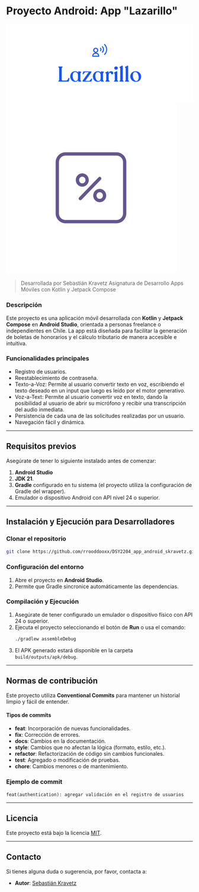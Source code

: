 # Proyecto Android: App "Lazarillo"

![lazarillo_con_texto_header.svg](lazarillo_con_texto_header.svg)![laz.svg](LOGO_NO_TEXT.svg)

> Desarrollada por Sebastián Kravetz
> Asignatura de Desarrollo Apps Móviles con Kotlin y Jetpack Compose

### Descripción
Este proyecto es una aplicación móvil desarrollada con **Kotlin** y **Jetpack Compose** en **Android Studio**, orientada a personas freelance o independientes en Chile. La app está diseñada para facilitar la generación de boletas de honorarios y el cálculo tributario de manera accesible e intuitiva.

### Funcionalidades principales
- Registro de usuarios.
- Reestablecimiento de contraseña.
- Texto-a-Voz: Permite al usuario convertir texto en voz, escribiendo el texto deseado en un input que luego es leído por el motor generativo. 
- Voz-a-Text: Permite al usuario convertir voz en texto, dando la posibilidad al usuario de abrir su micrófono y recibir una transcripción del audio inmediata.
- Persistencia de cada una de las solicitudes realizadas por un usuario.
- Navegación fácil y dinámica.

---

## Requisitos previos
Asegúrate de tener lo siguiente instalado antes de comenzar:

1. **Android Studio**
2. **JDK 21**.
3. **Gradle** configurado en tu sistema (el proyecto utiliza la configuración de Gradle del wrapper).
4. Emulador o dispositivo Android con API nivel 24 o superior.

---

## Instalación y Ejecución para Desarrolladores

### Clonar el repositorio
```bash
git clone https://github.com/rrooddooxx/DSY2204_app_android_skravetz.git
```

### Configuración del entorno
1. Abre el proyecto en **Android Studio**.
2. Permite que Gradle sincronice automáticamente las dependencias.

### Compilación y Ejecución
1. Asegúrate de tener configurado un emulador o dispositivo físico con API 24 o superior.
2. Ejecuta el proyecto seleccionando el botón de **Run** o usa el comando:
   ```bash
   ./gradlew assembleDebug
   ```
3. El APK generado estará disponible en la carpeta `build/outputs/apk/debug`.

---

## Normas de contribución

Este proyecto utiliza **Conventional Commits** para mantener un historial limpio y fácil de entender.

#### Tipos de commits
- **feat**: Incorporación de nuevas funcionalidades.
- **fix**: Corrección de errores.
- **docs**: Cambios en la documentación.
- **style**: Cambios que no afectan la lógica (formato, estilo, etc.).
- **refactor**: Refactorización de código sin cambios funcionales.
- **test**: Agregado o modificación de pruebas.
- **chore**: Cambios menores o de mantenimiento.

### Ejemplo de commit
```
feat(authentication): agregar validación en el registro de usuarios
```

---

## Licencia
Este proyecto está bajo la licencia [MIT](LICENSE).

---

## Contacto
Si tienes alguna duda o sugerencia, por favor, contacta a: 
- **Autor**: [Sebastián Kravetz](mailto:root@sebastiankravetz.dev)
